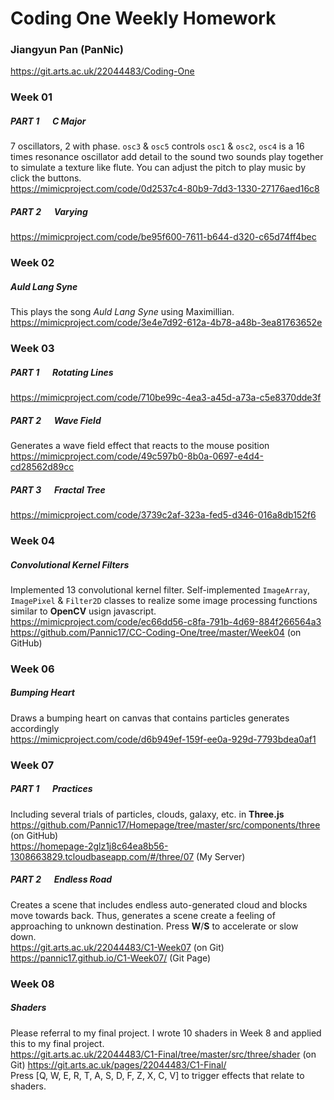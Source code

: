 # Coding One Weekly Homework
### Jiangyun Pan (PanNic)
https://git.arts.ac.uk/22044483/Coding-One
### Week 01
##### PART 1 &ensp;&ensp; C Major  
7 oscillators, 2 with phase. `osc3` & `osc5` controls `osc1` & `osc2`, `osc4` is a 16 times resonance oscillator add detail to the sound
two sounds play together to simulate a texture like flute. You can adjust the pitch to play music by click the buttons.   
https://mimicproject.com/code/0d2537c4-80b9-7dd3-1330-27176aed16c8  
##### PART 2 &ensp;&ensp; Varying
https://mimicproject.com/code/be95f600-7611-b644-d320-c65d74ff4bec
### Week 02
##### Auld Lang Syne
This plays the song *Auld Lang Syne* using Maximillian.  
https://mimicproject.com/code/3e4e7d92-612a-4b78-a48b-3ea81763652e  
### Week 03
##### PART 1 &ensp;&ensp; Rotating Lines
https://mimicproject.com/code/710be99c-4ea3-a45d-a73a-c5e8370dde3f
##### PART 2 &ensp;&ensp; Wave Field
Generates a wave field effect that reacts to the mouse position  
https://mimicproject.com/code/49c597b0-8b0a-0697-e4d4-cd28562d89cc
##### PART 3 &ensp;&ensp; Fractal Tree
https://mimicproject.com/code/3739c2af-323a-fed5-d346-016a8db152f6
### Week 04
##### Convolutional Kernel Filters
Implemented 13 convolutional kernel filter. Self-implemented `ImageArray`, `ImagePixel` & `Filter2D` 
classes to realize some image processing functions similar to **OpenCV** usign javascript.  
https://mimicproject.com/code/ec66dd56-c8fa-791b-4d69-884f266564a3
https://github.com/Pannic17/CC-Coding-One/tree/master/Week04 (on GitHub)
### Week 06
##### Bumping Heart
Draws a bumping heart on canvas that contains particles generates accordingly  
https://mimicproject.com/code/d6b949ef-159f-ee0a-929d-7793bdea0af1
### Week 07

##### PART 1 &ensp;&ensp; Practices
Including several trials of particles, clouds, galaxy, etc. in **Three.js**
https://github.com/Pannic17/Homepage/tree/master/src/components/three (on GitHub)  
https://homepage-2glz1j8c64ea8b56-1308663829.tcloudbaseapp.com/#/three/07  (My Server)
##### PART 2 &ensp;&ensp; Endless Road
Creates a scene that includes endless auto-generated cloud and blocks move towards back. 
Thus, generates a scene create a feeling of approaching to unknown destination. Press **W**/**S** to accelerate or slow down.  
https://git.arts.ac.uk/22044483/C1-Week07 (on Git)  
https://pannic17.github.io/C1-Week07/ (Git Page)
### Week 08
##### Shaders
Please referral to my final project. I wrote 10 shaders in Week 8 and applied this to my final project.  
https://git.arts.ac.uk/22044483/C1-Final/tree/master/src/three/shader (on Git)
https://git.arts.ac.uk/pages/22044483/C1-Final/  
Press [Q, W, E, R, T, A, S, D, F, Z, X, C, V] to trigger effects that relate to shaders.
